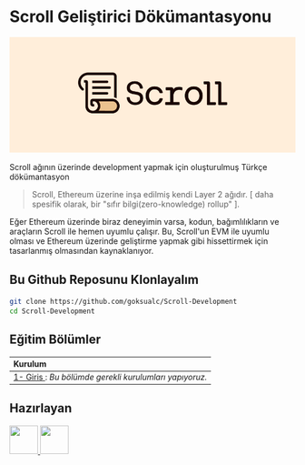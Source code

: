 # Scroll Geliştirici Dökümantasyonu

![My Image](/scroll.png)

Scroll ağının üzerinde development yapmak için oluşturulmuş Türkçe dökümantasyon

> Scroll, Ethereum üzerine inşa edilmiş kendi Layer 2 ağıdır. [
daha spesifik olarak, bir "sıfır bilgi(zero-knowledge) rollup"
].

Eğer Ethereum üzerinde biraz deneyimin varsa, kodun, bağımlılıkların ve araçların Scroll ile hemen uyumlu çalışır. Bu, Scroll'un EVM ile uyumlu olması ve Ethereum üzerinde geliştirme yapmak gibi hissettirmek için tasarlanmış olmasından kaynaklanıyor. 


## Bu Github Reposunu Klonlayalım


````bash
git clone https://github.com/goksualc/Scroll-Development
cd Scroll-Development

`````

## Eğitim Bölümler

| Kurulum |
| :------------ |
|[1- Giris ](W1-Giris/1_Installation.md): *Bu bölümde gerekli kurulumları yapıyoruz.*|

## Hazırlayan

<a href="https://github.com/goksualc/Scroll-Development/graphs/contributors">
  <img src="https://github.githubassets.com/assets/GitHub-Mark-ea2971cee799.png" width="50" height="50" />
</a>
<a href="https://twitter.com/0xgks">
    <img src="https://upload.wikimedia.org/wikipedia/commons/b/b7/X_logo.jpg"width="50" height="50" />
</a>
